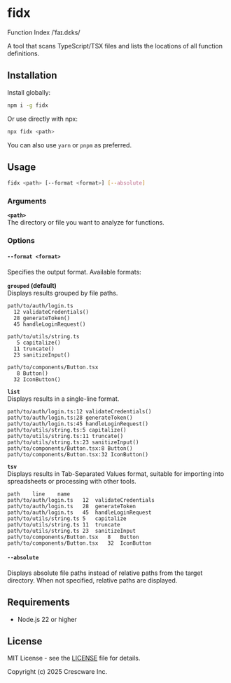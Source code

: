 # fidx

Function Index /ˈfaɪ.dɛks/

A tool that scans TypeScript/TSX files and lists the locations of all function definitions.

## Installation

Install globally:

```bash
npm i -g fidx
```

Or use directly with npx:

```bash
npx fidx <path>
```

You can also use `yarn` or `pnpm` as preferred.

## Usage

```bash
fidx <path> [--format <format>] [--absolute]
```

### Arguments

**`<path>`**  
The directory or file you want to analyze for functions.

### Options

#### `--format <format>`
Specifies the output format. Available formats:

**`grouped` (default)**  
Displays results grouped by file paths.

```
path/to/auth/login.ts
  12 validateCredentials()
  28 generateToken()
  45 handleLoginRequest()

path/to/utils/string.ts
   5 capitalize()
  11 truncate()
  23 sanitizeInput()

path/to/components/Button.tsx
   8 Button()
  32 IconButton()
```

**`list`**  
Displays results in a single-line format.

```
path/to/auth/login.ts:12 validateCredentials()
path/to/auth/login.ts:28 generateToken()
path/to/auth/login.ts:45 handleLoginRequest()
path/to/utils/string.ts:5 capitalize()
path/to/utils/string.ts:11 truncate()
path/to/utils/string.ts:23 sanitizeInput()
path/to/components/Button.tsx:8 Button()
path/to/components/Button.tsx:32 IconButton()
```

**`tsv`**  
Displays results in Tab-Separated Values format, suitable for importing into spreadsheets or processing with other tools.

```
path	line	name
path/to/auth/login.ts	12	validateCredentials
path/to/auth/login.ts	28	generateToken
path/to/auth/login.ts	45	handleLoginRequest
path/to/utils/string.ts	5	capitalize
path/to/utils/string.ts	11	truncate
path/to/utils/string.ts	23	sanitizeInput
path/to/components/Button.tsx	8	Button
path/to/components/Button.tsx	32	IconButton
```

#### `--absolute`
Displays absolute file paths instead of relative paths from the target directory. When not specified, relative paths are displayed.

## Requirements

- Node.js 22 or higher

## License

MIT License - see the [LICENSE](LICENSE) file for details.

Copyright (c) 2025 Crescware Inc.
